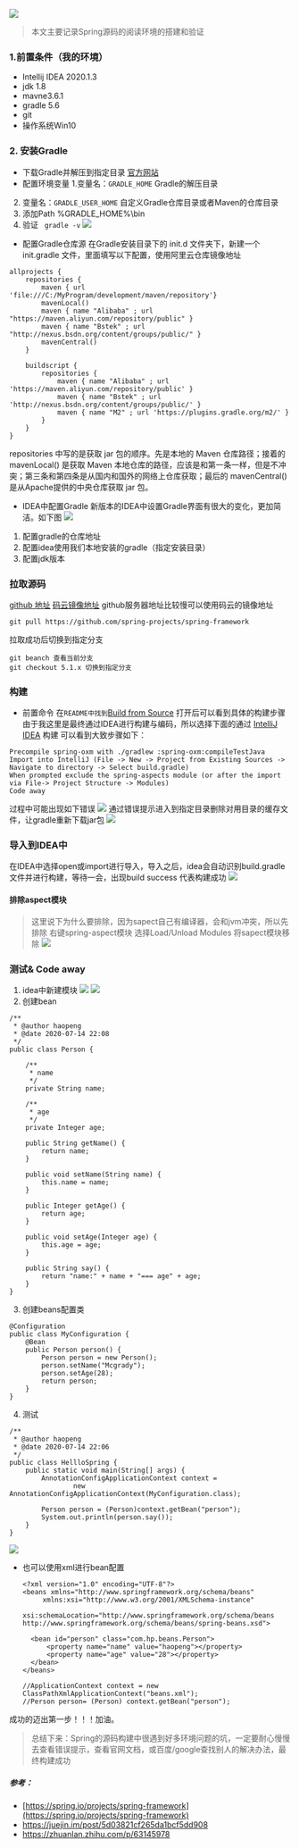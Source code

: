 ![](https://upload-images.jianshu.io/upload_images/8387919-215804f8506eb33c.png?imageMogr2/auto-orient/strip%7CimageView2/2/w/1240)
> 本文主要记录Spring源码的阅读环境的搭建和验证
### 1.前置条件（我的环境）
- Intellij IDEA 2020.1.3
- jdk 1.8
- mavne3.6.1
- gradle 5.6
- git
- 操作系统Win10
### 2. 安装Gradle
-  下载Gradle并解压到指定目录
[官方网站](https://gradle.org/install/#manually)
-  配置环境变量
1.变量名：`GRADLE_HOME` Gradle的解压目录
2. 变量名：`GRADLE_USER_HOME`   自定义Gradle仓库目录或者Maven的仓库目录
3. 添加Path %GRADLE_HOME%\bin
4. 验证
` gradle -v`
![](https://upload-images.jianshu.io/upload_images/8387919-cf9d0a551bd42cca.png?imageMogr2/auto-orient/strip%7CimageView2/2/w/1240)
-  配置Gradle仓库源
在Gradle安装目录下的 init.d 文件夹下，新建一个 init.gradle 文件，里面填写以下配置，使用阿里云仓库镜像地址
```
allprojects {
    repositories {
        maven { url 'file:///C:/MyProgram/development/maven/repository'}
        mavenLocal()
        maven { name "Alibaba" ; url "https://maven.aliyun.com/repository/public" }
        maven { name "Bstek" ; url "http://nexus.bsdn.org/content/groups/public/" }
        mavenCentral()
    }

    buildscript { 
        repositories { 
            maven { name "Alibaba" ; url 'https://maven.aliyun.com/repository/public' }
            maven { name "Bstek" ; url 'http://nexus.bsdn.org/content/groups/public/' }
            maven { name "M2" ; url 'https://plugins.gradle.org/m2/' }
        }
    }
}
```
repositories 中写的是获取 jar 包的顺序。先是本地的 Maven 仓库路径；接着的 mavenLocal() 是获取 Maven 本地仓库的路径，应该是和第一条一样，但是不冲突；第三条和第四条是从国内和国外的网络上仓库获取；最后的 mavenCentral() 是从Apache提供的中央仓库获取 jar 包。

- IDEA中配置Gradle
新版本的IDEA中设置Gradle界面有很大的变化，更加简洁。如下图
![](https://upload-images.jianshu.io/upload_images/8387919-117636527e34d246.png?imageMogr2/auto-orient/strip%7CimageView2/2/w/1240)
1. 配置gradle的仓库地址
2. 配置idea使用我们本地安装的gradle（指定安装目录）
3. 配置jdk版本

### 拉取源码
[github 地址](https://github.com/spring-projects/spring-framework/tree/5.1.x)
[码云镜像地址](https://gitee.com/mirrors/Spring-Framework/tree/5.1.x)
github服务器地址比较慢可以使用码云的镜像地址
```
git pull https://github.com/spring-projects/spring-framework
```
拉取成功后切换到指定分支
```
git beanch 查看当前分支
git checkout 5.1.x 切换到指定分支
```
### 构建
- 前置命令
在`README中找到`[Build from Source](https://github.com/spring-projects/spring-framework/wiki/Build-from-Source) 打开后可以看到具体的构建步骤
由于我这里是最终通过IDEA进行构建与编码，所以选择下面的通过
 [IntelliJ IDEA](https://github.com/spring-projects/spring-framework/blob/master/import-into-idea.md) 构建
可以看到大致步骤如下：
```
Precompile spring-oxm with ./gradlew :spring-oxm:compileTestJava
Import into IntelliJ (File -> New -> Project from Existing Sources -> Navigate to directory -> Select build.gradle)
When prompted exclude the spring-aspects module (or after the import via File-> Project Structure -> Modules)
Code away
```
过程中可能出现如下错误
![](https://upload-images.jianshu.io/upload_images/8387919-54ac10c814209f3d.png?imageMogr2/auto-orient/strip%7CimageView2/2/w/1240)
通过错误提示进入到指定目录删除对用目录的缓存文件，让gradle重新下载jar包
![](https://upload-images.jianshu.io/upload_images/8387919-cbe39b456776a90e.png?imageMogr2/auto-orient/strip%7CimageView2/2/w/1240)
### 导入到IDEA中
在IDEA中选择open或import进行导入，导入之后，idea会自动识别build.gradle文件并进行构建，等待一会，出现build success 代表构建成功
![](https://upload-images.jianshu.io/upload_images/8387919-097898a1fb40ec73.png?imageMogr2/auto-orient/strip%7CimageView2/2/w/1240)
#### 排除aspect模块
> 这里说下为什么要排除，因为sapect自己有编译器，会和jvm冲突，所以先排除
> 右键spring-aspect模块 选择Load/Unload Modules 将sapect模块移除
> ![](https://upload-images.jianshu.io/upload_images/8387919-0ede9de27d9274d3.png?imageMogr2/auto-orient/strip%7CimageView2/2/w/1240)
### 测试& Code away
1. idea中新建模块
![](https://upload-images.jianshu.io/upload_images/8387919-b10680f6c8ed833d.png?imageMogr2/auto-orient/strip%7CimageView2/2/w/1240)
![](https://upload-images.jianshu.io/upload_images/8387919-6be24f307c5ac0f5.png?imageMogr2/auto-orient/strip%7CimageView2/2/w/1240)
2. 创建bean
```
/**
 * @author haopeng
 * @date 2020-07-14 22:08
 */
public class Person {

	/**
	 * name
	 */
	private String name;

	/**
	 * age
	 */
	private Integer age;

	public String getName() {
		return name;
	}

	public void setName(String name) {
		this.name = name;
	}

	public Integer getAge() {
		return age;
	}

	public void setAge(Integer age) {
		this.age = age;
	}

	public String say() {
		return "name:" + name + "=== age" + age;
	}
}

```
3. 创建beans配置类
```
@Configuration
public class MyConfiguration {
	@Bean
	public Person person() {
		Person person = new Person();
		person.setName("Mcgrady");
		person.setAge(28);
		return person;
	}
}
```
4. 测试
```
/**
 * @author haopeng
 * @date 2020-07-14 22:06
 */
public class HellloSpring {
	public static void main(String[] args) {
		AnnotationConfigApplicationContext context =
				new AnnotationConfigApplicationContext(MyConfiguration.class);

		Person person = (Person)context.getBean("person");
		System.out.println(person.say());
	}
}

```
![](https://upload-images.jianshu.io/upload_images/8387919-9e96f51a21fd5101.png?imageMogr2/auto-orient/strip%7CimageView2/2/w/1240)

- 也可以使用xml进行bean配置

  ```
  <?xml version="1.0" encoding="UTF-8"?>
  <beans xmlns="http://www.springframework.org/schema/beans"
  	   xmlns:xsi="http://www.w3.org/2001/XMLSchema-instance"
  	   xsi:schemaLocation="http://www.springframework.org/schema/beans http://www.springframework.org/schema/beans/spring-beans.xsd">
  
  	<bean id="person" class="com.hp.beans.Person">
  		<property name="name" value="haopeng"></property>
  		<property name="age" value="28"></property>
  	</bean>
  </beans>
  
  //ApplicationContext context = new ClassPathXmlApplicationContext("beans.xml");
  //Person person= (Person) context.getBean("person");
  ```

  



成功的迈出第一步！！！加油。

> 总结下来：Spring的源码构建中很遇到好多环境问题的坑，一定要耐心慢慢去查看错误提示，查看官网文档，或百度/google查找别人的解决办法，最终构建成功

##### 参考： 
- [https://spring.io/projects/spring-framework](https://spring.io/projects/spring-framework)
- https://juejin.im/post/5d03821cf265da1bcf5dd908
- https://zhuanlan.zhihu.com/p/63145978



